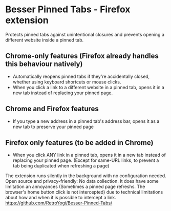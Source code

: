 # Besser Pinned Tabs - Firefox extension

Protects pinned tabs against unintentional closures and prevents opening a different website inside a pinned tab.

## Chrome-only features (Firefox already handles this behaviour natively)
- Automatically reopens pinned tabs if they're accidentally closed, whether using keyboard shortcuts or mouse clicks.
- When you click a link to a different website in a pinned tab, opens it in a new tab instead of replacing your pinned page.

## Chrome and Firefox features
- If you type a new address in a pinned tab's address bar, opens it as a new tab to preserve your pinned page 

## Firefox only features (to be added in Chrome)
- When you click ANY link in a pinned tab, opens it in a new tab instead of replacing your pinned page.
  (Except for same-URL links, to prevent a tab being duplicated when refreshing a page)

The extension runs silently in the background with no configuration needed.
Open source and privacy-friendly: No data collection.
It does have some limitation an annoyances (Sometimes a pinned page refreshs. The browser's home button click is not intercepted) due to technical limitations about how and when it is possible to intercept a link.
https://github.com/RetroYogi/Besser-Pinned-Tabs/